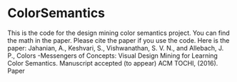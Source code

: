 # ColorSemantics
This is the code for the design mining color semantics project. You can find the math in the paper. Please cite the paper if you use the code. Here is the paper:
Jahanian, A., Keshvari, S., Vishwanathan, S. V. N., and Allebach, J. P., Colors -Messengers of Concepts: Visual Design Mining for Learning Color Semantics. Manuscript accepted (to appear) ACM TOCHI, (2016). Paper
